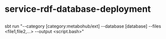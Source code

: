 # service-rdf-database-deployment

## 

sbt run "--category [category:metabohub/ext] --database [database] --files <file1,file2,...> --output <script.bash>"

